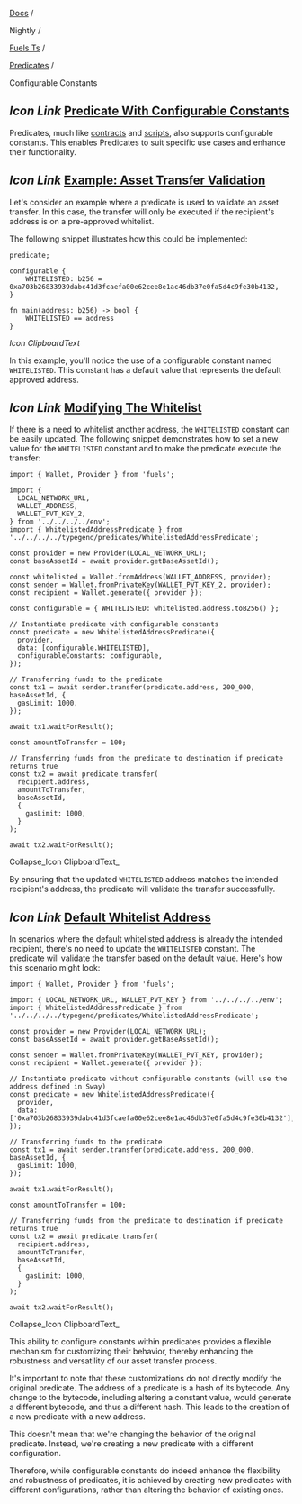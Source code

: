 [Docs](https://docs.fuel.network/) /

Nightly  /

[Fuels Ts](https://docs.fuel.network/docs/nightly/fuels-ts/) /

[Predicates](https://docs.fuel.network/docs/nightly/fuels-ts/predicates/) /

Configurable Constants

## _Icon Link_ [Predicate With Configurable Constants](https://docs.fuel.network/docs/nightly/fuels-ts/predicates/configurable-constants/\#predicate-with-configurable-constants)

Predicates, much like [contracts](https://docs.fuel.network/docs/nightly/fuels-ts/contracts/configurable-constants/) and [scripts](https://docs.fuel.network/docs/nightly/fuels-ts/scripts/configurable-constants/), also supports configurable constants. This enables Predicates to suit specific use cases and enhance their functionality.

## _Icon Link_ [Example: Asset Transfer Validation](https://docs.fuel.network/docs/nightly/fuels-ts/predicates/configurable-constants/\#example-asset-transfer-validation)

Let's consider an example where a predicate is used to validate an asset transfer. In this case, the transfer will only be executed if the recipient's address is on a pre-approved whitelist.

The following snippet illustrates how this could be implemented:

```fuel_Box fuel_Box-idXKMmm-css
predicate;

configurable {
    WHITELISTED: b256 = 0xa703b26833939dabc41d3fcaefa00e62cee8e1ac46db37e0fa5d4c9fe30b4132,
}

fn main(address: b256) -> bool {
    WHITELISTED == address
}
```

_Icon ClipboardText_

In this example, you'll notice the use of a configurable constant named `WHITELISTED`. This constant has a default value that represents the default approved address.

## _Icon Link_ [Modifying The Whitelist](https://docs.fuel.network/docs/nightly/fuels-ts/predicates/configurable-constants/\#modifying-the-whitelist)

If there is a need to whitelist another address, the `WHITELISTED` constant can be easily updated. The following snippet demonstrates how to set a new value for the `WHITELISTED` constant and to make the predicate execute the transfer:

```fuel_Box fuel_Box-idXKMmm-css
import { Wallet, Provider } from 'fuels';

import {
  LOCAL_NETWORK_URL,
  WALLET_ADDRESS,
  WALLET_PVT_KEY_2,
} from '../../../../env';
import { WhitelistedAddressPredicate } from '../../../../typegend/predicates/WhitelistedAddressPredicate';

const provider = new Provider(LOCAL_NETWORK_URL);
const baseAssetId = await provider.getBaseAssetId();

const whitelisted = Wallet.fromAddress(WALLET_ADDRESS, provider);
const sender = Wallet.fromPrivateKey(WALLET_PVT_KEY_2, provider);
const recipient = Wallet.generate({ provider });

const configurable = { WHITELISTED: whitelisted.address.toB256() };

// Instantiate predicate with configurable constants
const predicate = new WhitelistedAddressPredicate({
  provider,
  data: [configurable.WHITELISTED],
  configurableConstants: configurable,
});

// Transferring funds to the predicate
const tx1 = await sender.transfer(predicate.address, 200_000, baseAssetId, {
  gasLimit: 1000,
});

await tx1.waitForResult();

const amountToTransfer = 100;

// Transferring funds from the predicate to destination if predicate returns true
const tx2 = await predicate.transfer(
  recipient.address,
  amountToTransfer,
  baseAssetId,
  {
    gasLimit: 1000,
  }
);

await tx2.waitForResult();
```

Collapse_Icon ClipboardText_

By ensuring that the updated `WHITELISTED` address matches the intended recipient's address, the predicate will validate the transfer successfully.

## _Icon Link_ [Default Whitelist Address](https://docs.fuel.network/docs/nightly/fuels-ts/predicates/configurable-constants/\#default-whitelist-address)

In scenarios where the default whitelisted address is already the intended recipient, there's no need to update the `WHITELISTED` constant. The predicate will validate the transfer based on the default value. Here's how this scenario might look:

```fuel_Box fuel_Box-idXKMmm-css
import { Wallet, Provider } from 'fuels';

import { LOCAL_NETWORK_URL, WALLET_PVT_KEY } from '../../../../env';
import { WhitelistedAddressPredicate } from '../../../../typegend/predicates/WhitelistedAddressPredicate';

const provider = new Provider(LOCAL_NETWORK_URL);
const baseAssetId = await provider.getBaseAssetId();

const sender = Wallet.fromPrivateKey(WALLET_PVT_KEY, provider);
const recipient = Wallet.generate({ provider });

// Instantiate predicate without configurable constants (will use the address defined in Sway)
const predicate = new WhitelistedAddressPredicate({
  provider,
  data: ['0xa703b26833939dabc41d3fcaefa00e62cee8e1ac46db37e0fa5d4c9fe30b4132'],
});

// Transferring funds to the predicate
const tx1 = await sender.transfer(predicate.address, 200_000, baseAssetId, {
  gasLimit: 1000,
});

await tx1.waitForResult();

const amountToTransfer = 100;

// Transferring funds from the predicate to destination if predicate returns true
const tx2 = await predicate.transfer(
  recipient.address,
  amountToTransfer,
  baseAssetId,
  {
    gasLimit: 1000,
  }
);

await tx2.waitForResult();
```

Collapse_Icon ClipboardText_

This ability to configure constants within predicates provides a flexible mechanism for customizing their behavior, thereby enhancing the robustness and versatility of our asset transfer process.

It's important to note that these customizations do not directly modify the original predicate. The address of a predicate is a hash of its bytecode. Any change to the bytecode, including altering a constant value, would generate a different bytecode, and thus a different hash. This leads to the creation of a new predicate with a new address.

This doesn't mean that we're changing the behavior of the original predicate. Instead, we're creating a new predicate with a different configuration.

Therefore, while configurable constants do indeed enhance the flexibility and robustness of predicates, it is achieved by creating new predicates with different configurations, rather than altering the behavior of existing ones.